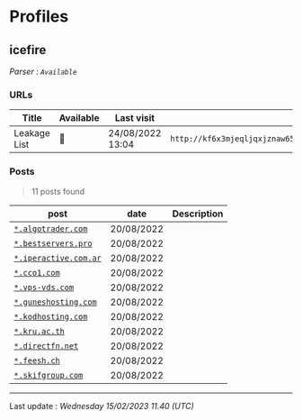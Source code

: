 # Profiles

## **icefire**


_Parser : `Available`_

### URLs
| Title | Available | Last visit | fqdn | Screenshot 
|---|---|---|---|---|
| Leakage List | 🔴 | 24/08/2022 13:04 | `http://kf6x3mjeqljqxjznaw65jixin7dpcunfxbbakwuitizytcpzn4iy5bad.onion` | ❌ | 

### Posts

> 11 posts found

| post | date | Description
|---|---|---|
| [`*.algotrader.com`](https://google.com/search?q=%2A.algotrader.com) | 20/08/2022 |   |
| [`*.bestservers.pro`](https://google.com/search?q=%2A.bestservers.pro) | 20/08/2022 |   |
| [`*.iperactive.com.ar`](https://google.com/search?q=%2A.iperactive.com.ar) | 20/08/2022 |   |
| [`*.cco1.com`](https://google.com/search?q=%2A.cco1.com) | 20/08/2022 |   |
| [`*.vps-vds.com`](https://google.com/search?q=%2A.vps-vds.com) | 20/08/2022 |   |
| [`*.guneshosting.com`](https://google.com/search?q=%2A.guneshosting.com) | 20/08/2022 |   |
| [`*.kodhosting.com`](https://google.com/search?q=%2A.kodhosting.com) | 20/08/2022 |   |
| [`*.kru.ac.th`](https://google.com/search?q=%2A.kru.ac.th) | 20/08/2022 |   |
| [`*.directfn.net`](https://google.com/search?q=%2A.directfn.net) | 20/08/2022 |   |
| [`*.feesh.ch`](https://google.com/search?q=%2A.feesh.ch) | 20/08/2022 |   |
| [`*.skifgroup.com`](https://google.com/search?q=%2A.skifgroup.com) | 20/08/2022 |   |

 --- 


Last update : _Wednesday 15/02/2023 11.40 (UTC)_
